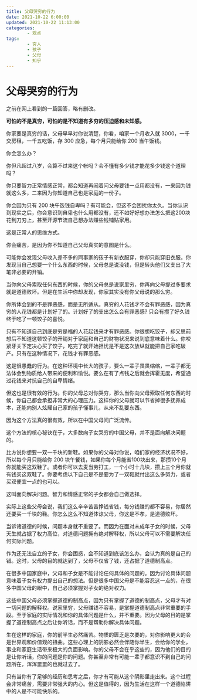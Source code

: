 ```yaml
---
title: 父母哭穷的行为
date: 2021-10-22 6:00:00
updated: 2021-10-22 11:13:00
categories:
        - 观点
tags:
        - 穷人
        - 孩子
        - 父母
        - 知乎
---
```


# 父母哭穷的行为

之前在网上看到的一篇回答，略有删改。

**可怕的不是真穷，可怕的是不知道有多穷的压迫感和未知感。**

你家要是真穷的话，父母早早对你说清楚，你看，咱家一个月收入就 3000，一千交房租，一千五吃饭，存 300 应急，每个月只能给你 200 当午饭钱。

你会怎么办？

你但凡超过八岁，会算不过来这个帐吗？会不懂有多少钱才能花多少钱这个道理吗？

你只要智力正常情感正常，都会知道再闹着问父母要钱一点用都没有，一来因为钱就这么多，二来因为你知道自己也是家庭的一份子。

你会因为只有 200 块午饭钱自卑吗？有可能会，但这不会困扰你太久。当你认识到现实之后，你会意识到自卑也什么用都没有，还不如好好想办法怎么把这200块花到刀刃上，甚至开源节流自己想办法赚些钱铺贴家用。

这是正常人的思维方式。

你会痛苦，是因为你不知道自己父母真实的意图是什么。

可能你会发现父母收入差不多的同事家的孩子有新衣服穿，你却只能穿旧衣服。你发现当自己想要一个什么东西的时候，父母总是说没钱，但是转头他们又支出了大笔非必要的开销。

当你向父母索取任何东西的时候，你的父母总是说家里穷，你再向父母提过多要求就是道德败坏。但是在生活中你却发现，你家其实没有你父母说的那么穷。

你所体会到的不是罪恶感，而是无所适从。真穷的人花钱才不会有罪恶感，因为真穷的人花钱都是计划好了的。计划好了的支出怎么会有罪恶感? 只会有攒了好久钱终于吃了一顿饺子的喜悦。

只有不知道自己到底是穷是福的人花起钱来才有罪恶感。你很想吃饺子，却又思前想后不知道这顿饺子的开销对于家庭和自己的财物状况来说到底意味着什么。你咬紧牙关下定决心买了饺子，吃完了就开始担忧是不是这次放纵就能把自己家吃破产。只有在这种情况下，花钱才有罪恶感。

这是很愚蠢的行为。在这种环境中长大的孩子，要么一辈子畏畏缩缩，一辈子都无法体会到物质给人带来的便利和愉悦。要么在有了点钱之后就会挥霍无度，希望通过花钱来对抗自己的自卑情绪。

但这也是很有效的行为。你的父母总对你哭穷，那么当你向父母索取任何东西的时候，你自己都会承担非常大的心理压力。这样你的父母就可以节省掉很多抚养成本，还能向别人炫耀自己家的孩子懂事儿，从来不乱要东西。

因为这个方法真的很有效，所以在中国父母间广泛流传。

这个方法的核心秘诀在于，大多数向子女哭穷的中国父母，并不是面向解决问题的。

比方说你想要一双一千块的新鞋。如果你的父母对你说，咱们家的经济状况不好，所以每个月只能给你 200 块午餐钱，如果你每个月能省100块出来，那攒10个月你就能买这双鞋了。或者你可以去麦当劳打工，一个小时十几块，攒上三个月你就有钱买这双鞋了。你要考虑以下自己是不是要为了一双鞋就付出这么多努力，或者买双便宜一点的也可以。

这叫面向解决问题。智力和情感正常的子女都会自己做选择。

实际上这些父母会说，我们这么辛辛苦苦挣钱省钱，每分钱赚的都不容易，你居然还要买一千块的鞋。你怎么这么不知道体谅父母，你这是不孝，是道德败坏。

当诉诸道德的时候，问题本身就不重要了。而因为在面对未成年子女的时候，父母天生就占据了权力高位，对道德问题拥有绝对解释权，所以父母可以不需要解决任何实际问题。

作为还无法自立的子女，你会困惑，会不知道到底该怎么办，会认为真的是自己的错。这时，父母的目的就达到了，父母不仅省了钱，还占据了道德制高点。

在很多中国家庭中，父母和子女是不能讨论任何具体的问题的。因为讨论具体问题意味着子女有权力提出自己的想法。但是很多中国父母是不能容忍这一点的，在很多中国父母的眼中，自己必须掌握对子女的绝对权力。

这些中国父母必须掌握道德的制高点，因为只有掌握了道德的制高点，父母才有对一切问题的解释权。说家里穷，父母赚钱不容易，是掌握道德制高点非常重要的手段。至于家庭的实际情况和你的具体问题是什么，并不重要。因为父母的目的是掌握了道德制高点之后让你听话，而不是帮助你解决具体问题。

生在这样的家庭，你的前半生必然痛苦。物质的匮乏是次要的，对你影响更大的会是世界观和价值观的扭曲。这些心理上的阴影必然会伴随你半生，会给你的学业，事业和家庭生活带来极大的负面影响。你的父母不会在乎这些的，因为他们的目的是让你听话，你的问题是你的问题。你甚至非常有可能一辈子都意识不到自己的问题所在，浑浑噩噩的也就过去了。

只有当你有了足够的经历和思考之后，你才有可能从这个阴影里走出来。这个过程会非常痛苦，需要非常强大的内心。但这是值得的，因为生活在这样一个道德陷阱中的人是不可能快乐的。